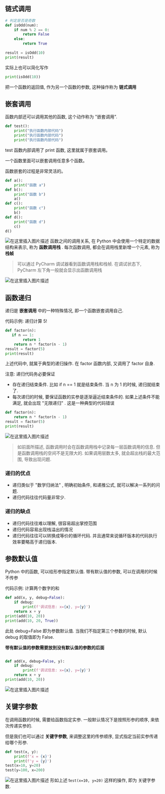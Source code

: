 ﻿## 链式调用

```python
# 判定是否是奇数
def isOdd(num):
    if num % 2 == 0:
        return False
    else:
        return True
  
result = isOdd(10)
print(result)
```
实际上也可以简化写作

```python
print(isOdd(10))
```
把一个函数的返回值, 作为另一个函数的参数, 这种操作称为 **链式调用**
## 嵌套调用
函数内部还可以调用其他的函数, 这个动作称为 "嵌套调用".

```python
def test():
    print("执行函数内部代码")
    print("执行函数内部代码")
    print("执行函数内部代码")
```

test 函数内部调用了 print 函数, 这里就属于嵌套调用。

一个函数里面可以嵌套调用任意多个函数。

函数嵌套的过程是非常灵活的。

```python
def a():
    print("函数 a")
def b():
    print("函数 b")
    a()
def c():
    print("函数 c")
    b()
def d():
    print("函数 d")
    c()
d()
```
![在这里插入图片描述](https://i-blog.csdnimg.cn/direct/3a65e536b5bd4ce99dd8d89cf66cc921.png)
函数之间的调用关系, 在 Python 中会使用一个特定的数据结构来表示, 称为 **函数调用栈** . 每次函数调用, 都会在调用栈里新增一个元素, 称为 **栈帧**

>可以通过 PyCharm 调试器看到函数调用栈和栈帧. 
在调试状态下, PyCharm 左下角一般就会显示出函数调用栈

![在这里插入图片描述](https://i-blog.csdnimg.cn/direct/47f017b2d3ae4b5083a6724f8823b628.png)
## 函数递归

递归是 **嵌套调用** 中的一种特殊情况, 即一个函数嵌套调用自己.

代码示例: 递归计算 5!

```python
def factor(n):
   if n == 1:
        return 1
    return n * factor(n - 1)
result = factor(5)
print(result)
```
上述代码中, 就属于典型的递归操作. 在 factor 函数内部, 又调用了 factor 自身. 


注意: 递归代码务必要保证
- 存在递归结束条件. 比如 if n == 1 就是结束条件. 当 n 为 1 的时候, 递归就结束了. 
- 每次递归的时候, 要保证函数的实参是逐渐逼近结束条件的. 
如果上述条件不能满足, 就会出现 "无限递归" . 这是一种典型的代码错误

```python
def factor(n):
    return n * factor(n - 1)
result = factor(5)
print(result)
```
![在这里插入图片描述](https://i-blog.csdnimg.cn/direct/6d96cf149cec4a86b1d4511aef53d88a.png)


>如前面所描述, 函数调用时会在函数调用栈中记录每一层函数调用的信息. 
但是函数调用栈的空间不是无限大的. 如果调用层数太多, 就会超出栈的最大范围, 导致出现问题.

### 递归的优点
- 递归类似于 "数学归纳法" , 明确初始条件, 和递推公式, 就可以解决一系列的问题. 
- 递归代码往往代码量非常少.


### 递归的缺点

- 递归代码往往难以理解, 很容易超出掌控范围
- 递归代码容易出现栈溢出的情况
- 递归代码往往可以转换成等价的循环代码. 并且通常来说循环版本的代码执行效率要略高于递归版本.

## 参数默认值
Python 中的函数, 可以给形参指定默认值. 
带有默认值的参数, 可以在调用的时候不传参

代码示例: 计算两个数字的和

```python
def add(x, y, debug=False):
    if debug:
        print(f'调试信息: x={x}, y={y}')
    return x + y
print(add(10, 20))
print(add(10, 20, True))
```
此处 debug=False 即为参数默认值. 当我们不指定第三个参数的时候, 默认 debug 的取值即为 False.

**带有默认值的参数需要放到没有默认值的参数的后面**

```python

def add(x, debug=False, y):
    if debug:
        print(f'调试信息: x={x}, y={y}')
    return x + y
print(add(10, 20))
```
![在这里插入图片描述](https://i-blog.csdnimg.cn/direct/ca416c0ef89548d1a400078d4a28255a.png)

## 关键字参数

在调用函数的时候, 需要给函数指定实参. 一般默认情况下是按照形参的顺序, 来依次传递实参的. 


但是我们也可以通过 **关键字参数**, 来调整这里的传参顺序, 显式指定当前实参传递给哪个形参.


```python
def test(x, y):
    print(f'x = {x}')
    print(f'y = {y}')
test(x=10, y=20)
test(y=100, x=200)
```
![在这里插入图片描述](https://i-blog.csdnimg.cn/direct/3a4c49a212b64b1ab50d70e7ba1e1747.png)
形如上述 t`est(x=10, y=20)` 这样的操作, 即为 关键字参数.
